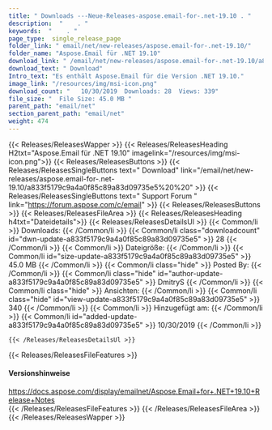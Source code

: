```yaml
---
title: " Downloads ---Neue-Releases-aspose.email-for-.net-19.10 . "
description:  "    . " 
keywords:  "    . " 
page_type:  single_release_page
folder_link: " email/net/new-releases/aspose.email-for-.net-19.10/"
folder_name: "Aspose.Email für .NET 19.10"
download_link: " /email/net/new-releases/aspose.email-for-.net-19.10/a833f5179c9a4a0f85c89a83d09735e5"
download_text: " Download"
Intro_text: "Es enthält Aspose.Email für die Version .NET 19.10."
image_link: "/resources/img/msi-icon.png"
download_count: "   10/30/2019  Downloads: 28  Views: 339"
file_size: "  File Size: 45.0 MB "
parent_path: "email/net"
section_parent_path: "email/net"
weight: 474
---
```


{{< Releases/ReleasesWapper >}}
  {{< Releases/ReleasesHeading H2txt="Aspose.Email für .NET 19.10" imagelink="/resources/img/msi-icon.png">}}
  {{< Releases/ReleasesButtons >}}
    {{< Releases/ReleasesSingleButtons text=" Download" link="/email/net/new-releases/aspose.email-for-.net-19.10/a833f5179c9a4a0f85c89a83d09735e5%20%20" >}}
    {{< Releases/ReleasesSingleButtons text=" Support Forum " link="https://forum.aspose.com/c/email" >}}
  {{< Releases/ReleasesButtons >}}
  {{< Releases/ReleasesFileArea >}}
    {{< Releases/ReleasesHeading h4txt="Dateidetails">}}
    {{< Releases/ReleasesDetailsUl >}}
            {{< Common/li >}} Downloads: {{< /Common/li >}}
      {{< Common/li class="downloadcount" id="dwn-update-a833f5179c9a4a0f85c89a83d09735e5" >}} 28 {{< /Common/li >}}
      {{< Common/li >}} Dateigröße: {{< /Common/li >}}
      {{< Common/li id="size-update-a833f5179c9a4a0f85c89a83d09735e5" >}} 45.0 MB {{< /Common/li >}} 
      {{< Common/li  class="hide" >}} Posted By: {{< /Common/li >}} 
      {{< Common/li class="hide" id="author-update-a833f5179c9a4a0f85c89a83d09735e5" >}} DmitryS {{< /Common/li >}}
      {{< Common/li class="hide" >}} Ansichten: {{< /Common/li >}}
      {{< Common/li class="hide" id="view-update-a833f5179c9a4a0f85c89a83d09735e5" >}} 340 {{< /Common/li >}}
      {{< Common/li >}} Hinzugefügt am: {{< /Common/li >}}
      {{< Common/li id="added-update-a833f5179c9a4a0f85c89a83d09735e5" >}} 10/30/2019 {{< /Common/li >}} 

    {{< /Releases/ReleasesDetailsUl >}}

  {{< Releases/ReleasesFileFeatures >}}
      <h4>Versionshinweise</h4><div> <a href="https://docs.aspose.com/display/emailnet/Aspose.Email+for+.NET+19.10+Release+Notes">https://docs.aspose.com/display/emailnet/Aspose.Email+for+.NET+19.10+Release+Notes</a></div>
  {{< /Releases/ReleasesFileFeatures >}}
 {{< /Releases/ReleasesFileArea >}}
{{< /Releases/ReleasesWapper >}}



